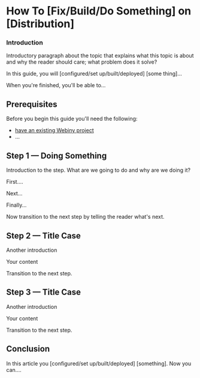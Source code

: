 <!--
### Deep technical articles template

This is an article template you can use as a quick starting point when writing Webiny tutorials. 

Once you've reviewed the template, delete the comments and begin writing your outline or article. 
You'll find some examples of our custom Markdown at the very bottom of the template.

As you write, refer to our technical articles guidelines for more detailed explanations:

- [Webiny technical article guide](https://github.com/webiny/community/article_templates/technical_articles_guide)

Use the stackedit app for [Markdown previewer](https://stackedit.io/app#) to review your article's formatting.

Readers should be able to follow your tutorial from the beginning to the end on Webiny. Before submitting your article pr to the [community](https://github.com/webiny/community) repo, please be sure to create a new Droplet and test your article from start to finish on it exactly as written. 

Cut and paste commands from the article into your terminal to make sure there aren't typos in the commands. If you find yourself executing a command that isn't in the article, incorporate it into the article to make sure the reader gets the exact same results. 

We will test your article and send it back to you if we run into technical problems, which significantly slows down the publication process.

### Structure
Webiny articles have a consistent structure of the following sections:

-   Title
    
-   Introduction
    
-   Goals (Optional)
    
-   Prerequisites
    
-   Step 1 - Doing the First Thing
    
-   Step 2 - Doing the Next Thing
    
-   …
    
-   Step n - Doing the Last Think
    
-   Conclusion

#### Choose Your Keywords (Req)

You can choose one to five keywords for your article. These keywords will make it easier for readers to discover your articles through search.

The default keywords for Webiny are: `Serverless`, `AWS serverless`, `move to serverless`

For more information, go ahead at the [Webiny keywords](https://github.com/webiny/community/article_templates/technical_articles_idea#Webiny Keywords)

-->

# How To [Fix/Build/Do Something] on [Distribution]

<!-- 

#### Use Title Case for all Titles

#### Choose Your Keywords (Req)

You can choose one to five keywords for your article. These keywords will make it easier for readers to discover your articles through search.

The default keywords for Webiny are: Serverless, AWS serverless, move to serverless
 -->

### Introduction

<!-- 
Our articles have a specific structure. 
Learn more [here](https://github.com/webiny/community/article_templates)
 -->

Introductory paragraph about the topic that explains what this topic is about and why the reader should care; what problem does it solve?

In this guide, you will [configured/set up/built/deployed] [some thing]...

When you're finished, you'll be able to...

## Prerequisites

<!-- Prerequisites let you leverage existing tutorials so you don't have to repeat installation or setup steps in your tutorial. -->

Before you begin this guide you'll need the following:

- [have an existing Webiny project](http://docs.webiny.com/docs/get-started/quick-start)
- ...

<!-- Example:
Find out the Quick start example by [Webiny](http://docs.webiny.com/docs/get-started/quick-start#prerequisites)

-->

## Step 1 — Doing Something

Introduction to the step. What are we going to do and why are we doing it?

First....

Next...

Finally...

<!--

If showing a command, explain the command first by talking about what it does. Then show the command.

-->

Now transition to the next step by telling the reader what's next.

## Step 2 — Title Case

Another introduction

Your content

Transition to the next step.

## Step 3 — Title Case

Another introduction

Your content

Transition to the next step.

## Conclusion

In this article you [configured/set up/built/deployed] [something]. Now you can....

<!-- 

Speak to reader benefits of this technique or procedure and optionally provide places for further exploration. 
Make sure to include call-to-action links related to Webiny docs, tutorials, guides, or website.

-->

<!-- Some examples of how to mark up various things

This is _italics_ and this is **bold**.

Only use italics and bold for specific things.

This is `inline code`. Use it for referencing package names and commands.

Here's a command someone types in the Terminal:

```command

sudo nano /...

```

Here's a tsx file. The component represents a list of elements being shown or modified:

```jsx

....

```

<!--

    Learn more about Docusaurus features at 
    [Docusaurus features](https://docusaurus.io/docs/en/doc-markdown)
    Docusaurus was designed from the ground up to be easily installed and used to get your website up and running quickly. We at Webiny use Docusaurus for our documentation website.

-->